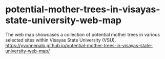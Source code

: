 # potential-mother-trees-in-visayas-state-university-web-map
The web map showcases a collection of potential mother trees in various selected sites within Visayas State University (VSU).
https://yvonnepalo.github.io/potential-mother-trees-in-visayas-state-university-web-map/
